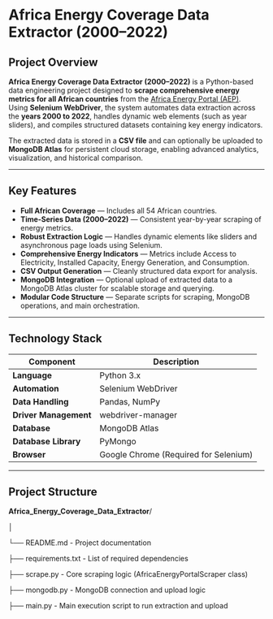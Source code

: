 # Africa Energy Coverage Data Extractor (2000–2022)

## Project Overview

**Africa Energy Coverage Data Extractor (2000–2022)** is a Python-based data engineering project designed to **scrape comprehensive energy metrics for all African countries** from the [Africa Energy Portal (AEP)](https://africa-energy-portal.org).  
Using **Selenium WebDriver**, the system automates data extraction across the **years 2000 to 2022**, handles dynamic web elements (such as year sliders), and compiles structured datasets containing key energy indicators.

The extracted data is stored in a **CSV file** and can optionally be uploaded to **MongoDB Atlas** for persistent cloud storage, enabling advanced analytics, visualization, and historical comparison.

---

## Key Features

- **Full African Coverage** — Includes all 54 African countries.  
- **Time-Series Data (2000–2022)** — Consistent year-by-year scraping of energy metrics.  
- **Robust Extraction Logic** — Handles dynamic elements like sliders and asynchronous page loads using Selenium.  
- **Comprehensive Energy Indicators** — Metrics include Access to Electricity, Installed Capacity, Energy Generation, and Consumption.  
- **CSV Output Generation** — Cleanly structured data export for analysis.  
- **MongoDB Integration** — Optional upload of extracted data to a MongoDB Atlas cluster for scalable storage and querying.  
- **Modular Code Structure** — Separate scripts for scraping, MongoDB operations, and main orchestration.

---

## Technology Stack

| Component | Description |
|------------|-------------|
| **Language** | Python 3.x |
| **Automation** | Selenium WebDriver |
| **Data Handling** | Pandas, NumPy |
| **Driver Management** | webdriver-manager |
| **Database** | MongoDB Atlas |
| **Database Library** | PyMongo |
| **Browser** | Google Chrome (Required for Selenium) |

---

## Project Structure
**Africa_Energy_Coverage_Data_Extractor**/

│

└── README.md - Project documentation

├── requirements.txt - List of required dependencies

├── scrape.py - Core scraping logic (AfricaEnergyPortalScraper class)

├── mongodb.py - MongoDB connection and upload logic

├── main.py - Main execution script to run extraction and upload


